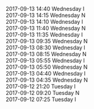 2017-09-13 14:40 Wednesday  I  
2017-09-13 14:15 Wednesday  N  
2017-09-13 14:10 Wednesday  I  
2017-09-13 11:40 Wednesday  N  
2017-09-13 11:35 Wednesday  I  
2017-09-13 09:35 Wednesday  N  
2017-09-13 08:30 Wednesday  I  
2017-09-13 08:15 Wednesday  N  
2017-09-13 05:55 Wednesday  I  
2017-09-13 05:50 Wednesday  N  
2017-09-13 04:40 Wednesday  I  
2017-09-13 04:35 Wednesday  N  
2017-09-12 21:20 Tuesday  I  
2017-09-12 09:20 Tuesday  N  
2017-09-12 07:25 Tuesday  I  
